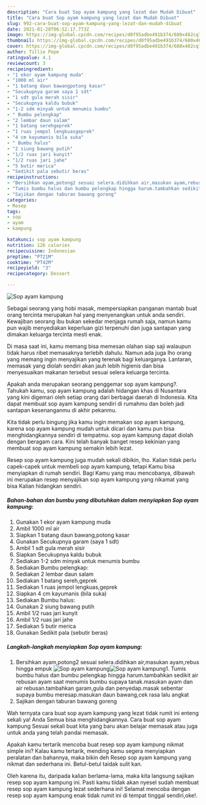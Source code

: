 ```yaml
---
description: "Cara buat Sop ayam kampung yang lezat dan Mudah Dibuat"
title: "Cara buat Sop ayam kampung yang lezat dan Mudah Dibuat"
slug: 992-cara-buat-sop-ayam-kampung-yang-lezat-dan-mudah-dibuat
date: 2021-01-28T06:52:17.773Z
image: https://img-global.cpcdn.com/recipes/d0f95adbe491b374/680x482cq70/sop-ayam-kampung-foto-resep-utama.jpg
thumbnail: https://img-global.cpcdn.com/recipes/d0f95adbe491b374/680x482cq70/sop-ayam-kampung-foto-resep-utama.jpg
cover: https://img-global.cpcdn.com/recipes/d0f95adbe491b374/680x482cq70/sop-ayam-kampung-foto-resep-utama.jpg
author: Tillie Pope
ratingvalue: 4.1
reviewcount: 3
recipeingredient:
- "1 ekor ayam kampung muda"
- "1000 ml air"
- "1 batang daun bawangpotong kasar"
- "Secukupnya garam saya 1 sdt"
- "1 sdt gula merah sisir"
- "Secukupnya kaldu bubuk"
- "1-2 sdm minyak untuk menumis bumbu"
- " Bumbu pelengkap"
- "2 lembar daun salam"
- "1 batang serehgeprek"
- "1 ruas jempol lengkuasgeprek"
- "4 cm kayumanis bila suka"
- " Bumbu halus"
- "2 siung bawang putih"
- "1/2 ruas jari kunyit"
- "1/2 ruas jari jahe"
- "5 butir merica"
- "Sedikit pala sebutir beras"
recipeinstructions:
- "Bersihkan ayam,potong2 sesuai selera.didihkan air,masukan ayam,rebus hingga empuk"
- "Tumis bumbu halus dan bumbu pelengkap hingga harum.tambahkan sedikit air rebusan ayam saat menumis bumbu supaya tanak.masukan ayam dan air rebusan.tambahkan garam,gula dan penyedap.masak sebentar supaya bumbu meresap.masukan daun bawang,cek rasa lalu angkat"
- "Sajikan dengan taburan bawang goreng"
categories:
- Resep
tags:
- sop
- ayam
- kampung

katakunci: sop ayam kampung 
nutrition: 126 calories
recipecuisine: Indonesian
preptime: "PT21M"
cooktime: "PT42M"
recipeyield: "3"
recipecategory: Dessert

---
```



![Sop ayam kampung](https://img-global.cpcdn.com/recipes/d0f95adbe491b374/680x482cq70/sop-ayam-kampung-foto-resep-utama.jpg)

Sebagai seorang yang hobi masak, mempersiapkan panganan mantab buat orang tercinta merupakan hal yang menyenangkan untuk anda sendiri. Kewajiban seorang ibu bukan sekedar menjaga rumah saja, namun kamu pun wajib menyediakan keperluan gizi terpenuhi dan juga santapan yang dimakan keluarga tercinta mesti enak.

Di masa  saat ini, kamu memang bisa memesan olahan siap saji walaupun tidak harus ribet memasaknya terlebih dahulu. Namun ada juga lho orang yang memang ingin menyajikan yang terenak bagi keluarganya. Lantaran, memasak yang diolah sendiri akan jauh lebih higienis dan bisa menyesuaikan makanan tersebut sesuai selera keluarga tercinta. 



Apakah anda merupakan seorang penggemar sop ayam kampung?. Tahukah kamu, sop ayam kampung adalah hidangan khas di Nusantara yang kini digemari oleh setiap orang dari berbagai daerah di Indonesia. Kita dapat membuat sop ayam kampung sendiri di rumahmu dan boleh jadi santapan kesenanganmu di akhir pekanmu.

Kita tidak perlu bingung jika kamu ingin memakan sop ayam kampung, karena sop ayam kampung mudah untuk dicari dan kamu pun bisa menghidangkannya sendiri di tempatmu. sop ayam kampung dapat diolah dengan beragam cara. Kini telah banyak banget resep kekinian yang membuat sop ayam kampung semakin lebih lezat.

Resep sop ayam kampung juga mudah sekali dibikin, lho. Kalian tidak perlu capek-capek untuk membeli sop ayam kampung, tetapi Kamu bisa menyiapkan di rumah sendiri. Bagi Kamu yang mau mencobanya, dibawah ini merupakan resep menyajikan sop ayam kampung yang nikamat yang bisa Kalian hidangkan sendiri.

<!--inarticleads1-->

##### Bahan-bahan dan bumbu yang dibutuhkan dalam menyiapkan Sop ayam kampung:

1. Gunakan 1 ekor ayam kampung muda
1. Ambil 1000 ml air
1. Siapkan 1 batang daun bawang,potong kasar
1. Gunakan Secukupnya garam (saya 1 sdt)
1. Ambil 1 sdt gula merah sisir
1. Siapkan Secukupnya kaldu bubuk
1. Sediakan 1-2 sdm minyak untuk menumis bumbu
1. Sediakan  Bumbu pelengkap:
1. Sediakan 2 lembar daun salam
1. Sediakan 1 batang sereh,geprek
1. Sediakan 1 ruas jempol lengkuas,geprek
1. Siapkan 4 cm kayumanis (bila suka)
1. Sediakan  Bumbu halus:
1. Gunakan 2 siung bawang putih
1. Ambil 1/2 ruas jari kunyit
1. Ambil 1/2 ruas jari jahe
1. Sediakan 5 butir merica
1. Gunakan Sedikit pala (sebutir beras)




<!--inarticleads2-->

##### Langkah-langkah menyiapkan Sop ayam kampung:

1. Bersihkan ayam,potong2 sesuai selera.didihkan air,masukan ayam,rebus hingga empuk
<img src="https://img-global.cpcdn.com/steps/a535dd6985cb84c8/160x128cq70/sop-ayam-kampung-langkah-memasak-1-foto.jpg" alt="Sop ayam kampung"><img src="https://img-global.cpcdn.com/steps/b5c67bdb74127347/160x128cq70/sop-ayam-kampung-langkah-memasak-1-foto.jpg" alt="Sop ayam kampung">1. Tumis bumbu halus dan bumbu pelengkap hingga harum.tambahkan sedikit air rebusan ayam saat menumis bumbu supaya tanak.masukan ayam dan air rebusan.tambahkan garam,gula dan penyedap.masak sebentar supaya bumbu meresap.masukan daun bawang,cek rasa lalu angkat
1. Sajikan dengan taburan bawang goreng




Wah ternyata cara buat sop ayam kampung yang lezat tidak rumit ini enteng sekali ya! Anda Semua bisa menghidangkannya. Cara buat sop ayam kampung Sesuai sekali buat kita yang baru akan belajar memasak atau juga untuk anda yang telah pandai memasak.

Apakah kamu tertarik mencoba buat resep sop ayam kampung nikmat simple ini? Kalau kamu tertarik, mending kamu segera menyiapkan peralatan dan bahannya, maka bikin deh Resep sop ayam kampung yang nikmat dan sederhana ini. Betul-betul taidak sulit kan. 

Oleh karena itu, daripada kalian berlama-lama, maka kita langsung sajikan resep sop ayam kampung ini. Pasti kamu tiidak akan nyesel sudah membuat resep sop ayam kampung lezat sederhana ini! Selamat mencoba dengan resep sop ayam kampung enak tidak rumit ini di tempat tinggal sendiri,oke!.

